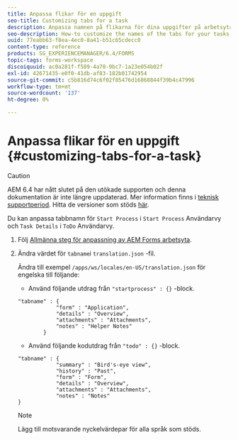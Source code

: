 ```yaml
---
title: Anpassa flikar för en uppgift
seo-title: Customizing tabs for a task
description: Anpassa namnen på flikarna för dina uppgifter på arbetsytan i LiveCycle AEM Forms.
seo-description: How-to customize the names of the tabs for your tasks, in LiveCycle AEM Forms workspace.
uuid: 77eabb63-f8ea-4ec0-8a41-b51c65cdecc0
content-type: reference
products: SG_EXPERIENCEMANAGER/6.4/FORMS
topic-tags: forms-workspace
discoiquuid: ac0a281f-f589-4a70-9bc7-1a23e054b02f
exl-id: 42671435-e0f0-41db-af83-182b01742954
source-git-commit: c5b816d74c6f02f85476d16868844f39b4c47996
workflow-type: tm+mt
source-wordcount: '137'
ht-degree: 0%

---
```


# Anpassa flikar för en uppgift {#customizing-tabs-for-a-task}

>[!CAUTION]
>
>AEM 6.4 har nått slutet på den utökade supporten och denna dokumentation är inte längre uppdaterad. Mer information finns i [teknisk supportperiod](https://helpx.adobe.com/support/programs/eol-matrix.html). Hitta de versioner som stöds [här](https://experienceleague.adobe.com/docs/).

Du kan anpassa tabbnamn för `Start Process` i `Start Process` Användarvy och `Task Details` i `ToDo` Användarvy.

1. Följ [Allmänna steg för anpassning av AEM Forms arbetsyta](/help/forms/using/generic-steps-html-workspace-customization.md).
1. Ändra värdet för `tabname`i `translation.json` -fil.

   Ändra till exempel `/apps/ws/locales/en-US/translation.json` för engelska till följande:

   * Använd följande utdrag från `"startprocess" : {}` -block.

   ```
   "tabname" : {
               "form" : "Application",
               "details" : "Overview",
               "attachments" : "Attachments",
               "notes" : "Helper Notes"
           }
   ```

   * Använd följande kodutdrag från `"todo" : {}` -block.

   ```
   "tabname" : {
               "summary" : "Bird's-eye view",
               "history" : "Past",
               "form" : "Form",
               "details" : "Overview",
               "attachments" : "Attachments",
               "notes" : "Notes"
   }
   ```

   >[!NOTE]
   >
   >Lägg till motsvarande nyckelvärdepar för alla språk som stöds.
